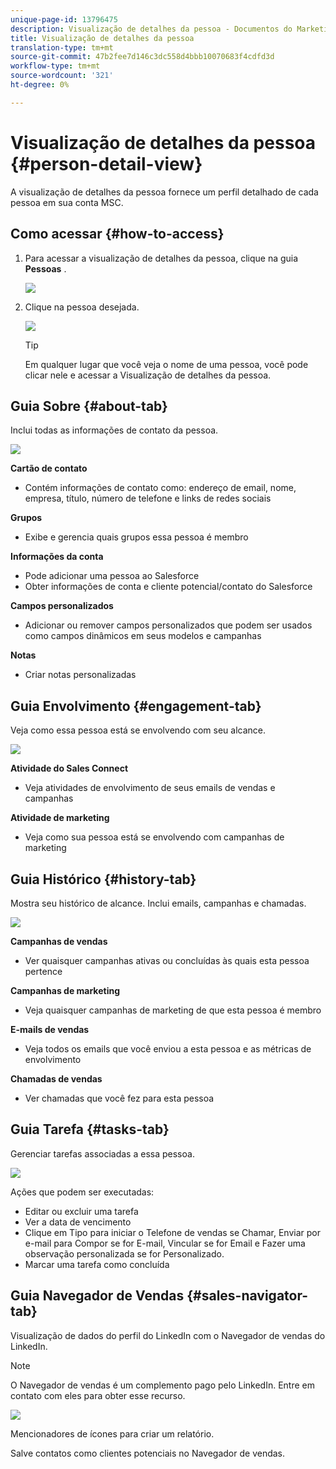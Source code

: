 ```yaml
---
unique-page-id: 13796475
description: Visualização de detalhes da pessoa - Documentos do Marketing - Documentação do produto
title: Visualização de detalhes da pessoa
translation-type: tm+mt
source-git-commit: 47b2fee7d146c3dc558d4bbb10070683f4cdfd3d
workflow-type: tm+mt
source-wordcount: '321'
ht-degree: 0%

---
```



# Visualização de detalhes da pessoa {#person-detail-view}

A visualização de detalhes da pessoa fornece um perfil detalhado de cada pessoa em sua conta MSC.

## Como acessar {#how-to-access}

1. Para acessar a visualização de detalhes da pessoa, clique na guia **Pessoas** .

   ![](assets/people-tab.png)

1. Clique na pessoa desejada.

   ![](assets/select-contact.png)

   >[!TIP]
   >
   >Em qualquer lugar que você veja o nome de uma pessoa, você pode clicar nele e acessar a Visualização de detalhes da pessoa.

## Guia Sobre {#about-tab}

Inclui todas as informações de contato da pessoa.

![](assets/about.jpg)

**Cartão de contato**

* Contém informações de contato como: endereço de email, nome, empresa, título, número de telefone e links de redes sociais

**Grupos**

* Exibe e gerencia quais grupos essa pessoa é membro

**Informações da conta**

* Pode adicionar uma pessoa ao Salesforce
* Obter informações de conta e cliente potencial/contato do Salesforce

**Campos personalizados**

* Adicionar ou remover campos personalizados que podem ser usados como campos dinâmicos em seus modelos e campanhas

**Notas**

* Criar notas personalizadas

## Guia Envolvimento {#engagement-tab}

Veja como essa pessoa está se envolvendo com seu alcance.

![](assets/engagement.jpg)

**Atividade do Sales Connect**

* Veja atividades de envolvimento de seus emails de vendas e campanhas

**Atividade de marketing**

* Veja como sua pessoa está se envolvendo com campanhas de marketing

## Guia Histórico {#history-tab}

Mostra seu histórico de alcance. Inclui emails, campanhas e chamadas.

![](assets/history.jpg)

**Campanhas de vendas**

* Ver quaisquer campanhas ativas ou concluídas às quais esta pessoa pertence

**Campanhas de marketing**

* Veja quaisquer campanhas de marketing de que esta pessoa é membro

**E-mails de vendas**

* Veja todos os emails que você enviou a esta pessoa e as métricas de envolvimento

**Chamadas de vendas**

* Ver chamadas que você fez para esta pessoa

## Guia Tarefa {#tasks-tab}

Gerenciar tarefas associadas a essa pessoa.

![](assets/tasks.jpg)

Ações que podem ser executadas:

* Editar ou excluir uma tarefa
* Ver a data de vencimento
* Clique em Tipo para iniciar o Telefone de vendas se Chamar, Enviar por e-mail para Compor se for E-mail, Vincular se for Email e Fazer uma observação personalizada se for Personalizado.
* Marcar uma tarefa como concluída

## Guia Navegador de Vendas {#sales-navigator-tab}

Visualização de dados do perfil do LinkedIn com o Navegador de vendas do LinkedIn.

>[!NOTE]
>
>O Navegador de vendas é um complemento pago pelo LinkedIn. Entre em contato com eles para obter esse recurso.

![](assets/linkedin.jpg)

Mencionadores de ícones para criar um relatório.

Salve contatos como clientes potenciais no Navegador de vendas.
